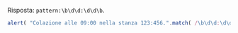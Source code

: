 
Risposta: `pattern:\b\d\d:\d\d\b`.

```js run
alert( "Colazione alle 09:00 nella stanza 123:456.".match( /\b\d\d:\d\d\b/ ) ); // 09:00
```
